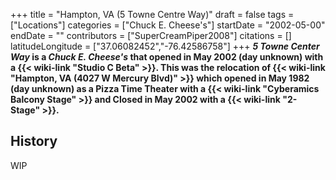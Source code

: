 +++
title = "Hampton, VA (5 Towne Centre Way)"
draft = false
tags = ["Locations"]
categories = ["Chuck E. Cheese's"]
startDate = "2002-05-00"
endDate = ""
contributors = ["SuperCreamPiper2008"]
citations = []
latitudeLongitude = ["37.06082452","-76.42586758"]
+++
***5 Towne Center Way* is a *Chuck E. Cheese's* that opened in May 2002 (day unknown) with a {{< wiki-link "Studio C Beta" >}}.
This was the relocation of {{< wiki-link "Hampton, VA (4027 W Mercury Blvd)" >}} which opened in May 1982 (day unknown) as a Pizza Time Theater with a {{< wiki-link "Cyberamics Balcony Stage" >}} and Closed in May 2002 with a {{< wiki-link "2-Stage" >}}.**

## History

WIP
